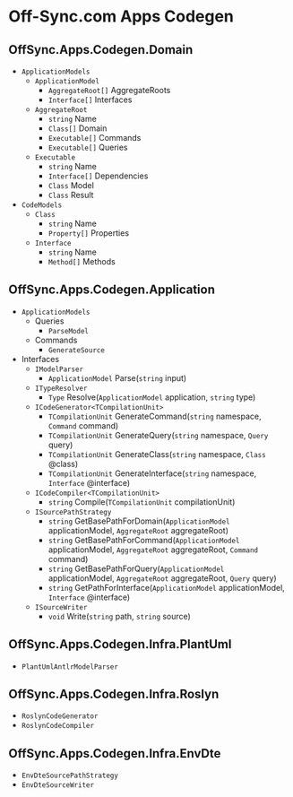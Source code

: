 # Off-Sync.com Apps Codegen

## OffSync.Apps.Codegen.Domain

* `ApplicationModels`
  * `ApplicationModel`
    * `AggregateRoot[]` AggregateRoots
    * `Interface[]` Interfaces
  * `AggregateRoot`
    * `string` Name
    * `Class[]` Domain
    * `Executable[]` Commands
    * `Executable[]` Queries
  * `Executable`
    * `string` Name
    * `Interface[]` Dependencies
    * `Class` Model
    * `Class` Result
* `CodeModels`
  * `Class`
    * `string` Name
    * `Property[]` Properties
  * `Interface`
    * `string` Name
    * `Method[]` Methods

## OffSync.Apps.Codegen.Application

* `ApplicationModels`
  * Queries
    * `ParseModel`
  * Commands
    * `GenerateSource`  
* Interfaces
  * `IModelParser`
    * `ApplicationModel` Parse(`string` input)
  * `ITypeResolver`
    * `Type` Resolve(`ApplicationModel` application, `string` type)
  * `ICodeGenerator<TCompilationUnit>`
    * `TCompilationUnit` GenerateCommand(`string` namespace, `Command` command)
    * `TCompilationUnit` GenerateQuery(`string` namespace, `Query` query)
    * `TCompilationUnit` GenerateClass(`string` namespace, `Class` @class)
    * `TCompilationUnit` GenerateInterface(`string` namespace, `Interface` @interface)
  * `ICodeCompiler<TCompilationUnit>`
    * `string` Compile(`TCompilationUnit` compilationUnit)
  * `ISourcePathStrategy`
    * `string` GetBasePathForDomain(`ApplicationModel` applicationModel, `AggregateRoot` aggregateRoot)
    * `string` GetBasePathForCommand(`ApplicationModel` applicationModel, `AggregateRoot` aggregateRoot, `Command` command)
    * `string` GetBasePathForQuery(`ApplicationModel` applicationModel, `AggregateRoot` aggregateRoot, `Query` query)
    * `string` GetPathForInterface(`ApplicationModel` applicationModel, `Interface` @interface)
  * `ISourceWriter`
    * `void` Write(`string` path, `string` source)

## OffSync.Apps.Codegen.Infra.PlantUml

* `PlantUmlAntlrModelParser`

## OffSync.Apps.Codegen.Infra.Roslyn

* `RoslynCodeGenerator`
* `RoslynCodeCompiler`

## OffSync.Apps.Codegen.Infra.EnvDte

* `EnvDteSourcePathStrategy`
* `EnvDteSourceWriter`
